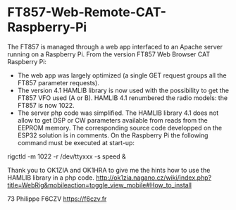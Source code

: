 # FT857-Web-Remote-CAT-Raspberry-Pi
 The FT857 is managed through a web app interfaced to an Apache server running on a Raspberry Pi.
 From the version FT857 Web Browser CAT Raspberry Pi:
 - The web app was largely optimized (a single GET request groups all the FT857 parameter requests).
 - The version 4.1 HAMLIB library is now used with the possibility to get the FT857 VFO used (A or B). HAMLIB 4.1 renumbered the radio models: the FT857 is now 1022.
 - The server php code was simplified.
The HAMLIB library 4.1 does not allow to get DSP or CW parameters available from reads from the EEPROM memory. The corresponding source code developped on the ESP32 solution is in comments.
On the Raspberry Pi the following command must be executed at start-up:

rigctld -m 1022 -r /dev/ttyxxx -s speed &


Thank you to OK1ZIA and OK1HRA to give me the hints how to use the HAMLIB library in a php code. http://ok1zia.nagano.cz/wiki/index.php?title=WebRig&mobileaction=toggle_view_mobile#How_to_install

73 Philippe F6CZV https://f6czv.fr
